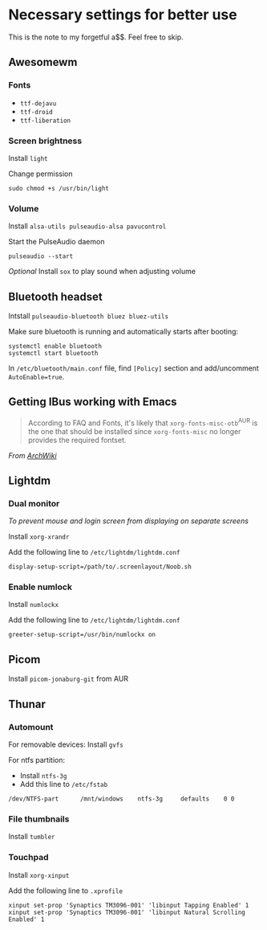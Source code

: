 # Necessary settings for better use
This is the note to my forgetful a$$. Feel free to skip.
## Awesomewm
### Fonts
- `ttf-dejavu `
- `ttf-droid`
- `ttf-liberation `

### Screen brightness
Install `light` 

Change permission
```
sudo chmod +s /usr/bin/light
```
### Volume
Install `alsa-utils pulseaudio-alsa pavucontrol`

Start the PulseAudio daemon
```
pulseaudio --start
```
*Optional* Install `sox` to play sound when adjusting volume
## Bluetooth headset
Intstall `pulseaudio-bluetooth bluez bluez-utils`

Make sure bluetooth is running and automatically starts after booting:
```
systemctl enable bluetooth
systemctl start bluetooth
```
In `/etc/bluetooth/main.conf` file, find `[Policy]` section and add/uncomment 
```AutoEnable=true```.
## Getting IBus working with Emacs
> According to FAQ and Fonts, it's likely that `xorg-fonts-misc-otb`<sup>AUR</sup> is the one that should be installed since `xorg-fonts-misc` no longer provides the required fontset.

*From [ArchWiki](https://wiki.archlinux.org/title/Fcitx#Emacs)*
## Lightdm
### Dual monitor
*To prevent mouse and login screen from displaying on separate screens*

Install `xorg-xrandr`

Add the following line to `/etc/lightdm/lightdm.conf`
```
display-setup-script=/path/to/.screenlayout/Noob.sh
```
### Enable numlock
Install `numlockx`

Add the following line to `/etc/lightdm/lightdm.conf`
```
greeter-setup-script=/usr/bin/numlockx on
```
## Picom
Install `picom-jonaburg-git` from AUR
## Thunar 
### Automount 
For removable devices: Install `gvfs`

For ntfs partition:
- Install `ntfs-3g`
- Add this line to `/etc/fstab`
```
/dev/NTFS-part		/mnt/windows	ntfs-3g		defaults	0 0
```
### File thumbnails
Install `tumbler`
### Touchpad
Install `xorg-xinput`

Add the following line to `.xprofile`
```
xinput set-prop 'Synaptics TM3096-001' 'libinput Tapping Enabled' 1
xinput set-prop 'Synaptics TM3096-001' 'libinput Natural Scrolling Enabled' 1
```
